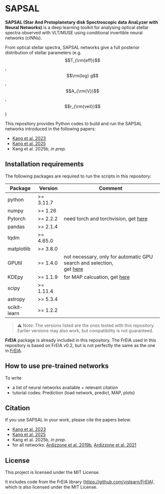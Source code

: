 # SAPSAL

**SAPSAL (Star And Protoplanetary disk Spectroscopic data AnaLyzer with Neural Networks)** is a deep learning toolkit for analysing optical stellar spectra observed with VLT/MUSE using conditional invertible neural networks (cINNs). 

From optical stellar spectra, SAPSAL networks give a full posterior distribution of stellar parameters (e.g. $$T_{\rm{eff}}$$, $$\rm{log} g$$,  $$A_{\rm{V}}$$,  $$r_{\rm{veil}}$$)

This repository provides Python codes to build and run the SAPSAL networks introduced in the following papers:
- [Kang et al. 2023](https://www.aanda.org/articles/aa/full_html/2023/06/aa46345-23/aa46345-23.html)
- [Kang et al. 2025](https://www.aanda.org/articles/aa/full_html/2025/05/aa50394-24/aa50394-24.html)
- Kang et al. 2025b, _in prep._


## Installation requirements
The following packages are required to run the scripts in this repository:

| Package | Version | Comment |
|---------|---------|---------|
| python  | >= 3.11.7   |  
| numpy   |  >= 1.26  | 
| Pytorch | >= 2.2.2  | need torch and torchvision, get [here](https://pytorch.org/) |
| pandas   | >= 2.1.4 |
| tqdm | >= 4.65.0 |
| matplotlib | >= 3.8.0 |
| GPUtil | >= 1.4.0 | not necessary, only for automatic GPU search and selection, <br> get [here](https://github.com/anderskm/gputil) |
| KDEpy | >= 1.1.9 | for MAP calcuation, get [here](https://kdepy.readthedocs.io/en/latest/index.html) |
| scipy | >= 1.11.4 |
| astropy | >= 5.3.4 |
| scikit-learn | >= 1.2.2 |
> ⚠️ Note: The versions listed are the ones tested with this repository.  
> Earlier versions may also work, but compatibility is not guaranteed.

**FrEIA** package is already included in this repository. The FrEIA used in this repository is based on FrEIA v0.2, but is not perfectly the same as the one in [FrEIA](https://github.com/vislearn/FrEIA).





## How to use pre-trained networks
To write
- a list of neural networks available + relevant citation
- tutorial codes: Prediction (load network, predict, MAP, plots)


<!--
## 필요한 내용
- 몇가지 훈련된 네트워크 세트 (pt파일, config)
- 훈련된 네트워크 사용방법 알려주는 주피터 노트북: 패키지 경로설정, 클래스 활용 기본, 포스테리어 얻기, MAP-unc 등 계산, 그림그리는 툴
- 임시로 MUSE 스펙트럼 파일 하나 예시. (example directory가 필요)
-->

## Citation
If you use SAPSAL in your work, please cite the papers below.
- [Kang et al. 2023](https://www.aanda.org/articles/aa/full_html/2023/06/aa46345-23/aa46345-23.html)
- [Kang et al. 2025](https://www.aanda.org/articles/aa/full_html/2025/05/aa50394-24/aa50394-24.html)
- Kang et al. 2025b, _in prep._
- for all networks: [Ardizzone et al. 2019b](https://arxiv.org/abs/1907.02392), [Ardizzone et al. 2021](https://arxiv.org/abs/2105.02104)


## License

This project is licensed under the MIT License.

It includes code from the FrEIA library (https://github.com/vislearn/FrEIA),  
which is also licensed under the MIT License.


<!--
## Features

- Conditional Invertible Neural Network (cINN) implementation based on [FrEIA](https://github.com/vislearn/FrEIA)
- Domain adaptation through adversarial training
- Modular model definitions (`models/`)
- Tools for data pre-processing, training, and evaluation

## Folder Structure



-->

